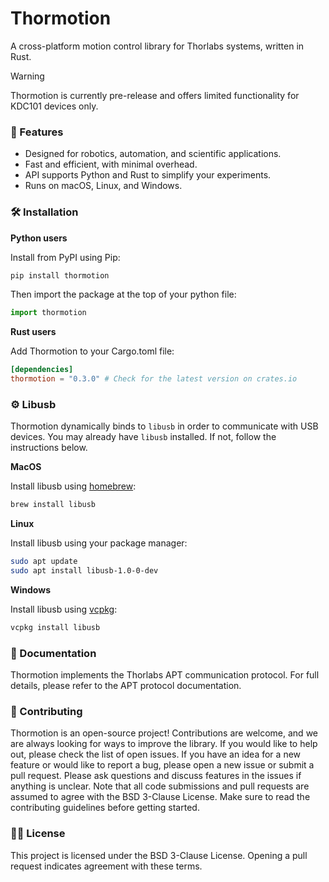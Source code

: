 # Thormotion

A cross-platform motion control library for Thorlabs systems, written in Rust.

> [!WARNING]
> Thormotion is currently pre-release and offers limited functionality for KDC101 devices only.

### 🚀 Features

- Designed for robotics, automation, and scientific applications.
- Fast and efficient, with minimal overhead.
- API supports Python and Rust to simplify your experiments.
- Runs on macOS, Linux, and Windows.

### 🛠️ Installation

**Python users**

Install from PyPI using Pip:

```python
pip install thormotion
```

Then import the package at the top of your python file:

```python
import thormotion
```

**Rust users**

Add Thormotion to your Cargo.toml file:

```toml
[dependencies]
thormotion = "0.3.0" # Check for the latest version on crates.io
```

### ⚙️ Libusb

Thormotion dynamically binds to `libusb` in order to communicate with USB devices. You may already have `libusb`
installed. If not, follow the instructions below.

**MacOS**

Install libusb using [homebrew](https://brew.sh):

```bash
brew install libusb
```

**Linux**

Install libusb using your package manager:

```bash
sudo apt update
sudo apt install libusb-1.0-0-dev
```

**Windows**

Install libusb using [vcpkg](https://vcpkg.io/en/):

```bash
vcpkg install libusb
```

### 📖 Documentation

Thormotion implements the Thorlabs APT communication protocol. For full details, please refer to the APT protocol
documentation.

### 🤝 Contributing

Thormotion is an open-source project! Contributions are welcome, and we are always looking for ways to improve the
library. If you would like to help out, please check the list of open issues. If you have an idea for a new feature
or would like to report a bug, please open a new issue or submit a pull request. Please ask questions and discuss
features in the issues if anything is unclear. Note that all code submissions and pull requests are assumed to agree
with the BSD 3-Clause License. Make sure to read the contributing guidelines before getting started.

### 🧑‍⚖️ License

This project is licensed under the BSD 3-Clause License. Opening a pull request indicates agreement with these terms.